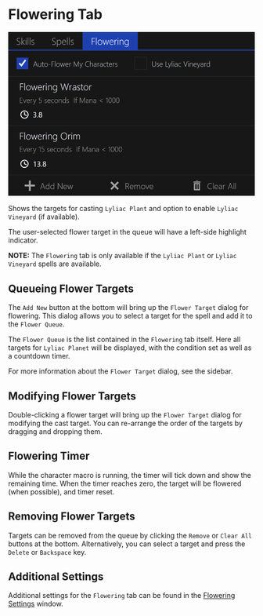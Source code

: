 # Flowering Tab

![image](../screenshots/flowering-tab.png)

Shows the targets for casting `Lyliac Plant` and option to enable `Lyliac Vineyard` (if available).

The user-selected flower target in the queue will have a left-side highlight indicator.

**NOTE:** The `Flowering` tab is only available if the `Lyliac Plant` or `Lyliac Vineyard` spells are available.

## Queueing Flower Targets

The `Add New` button at the bottom will bring up the `Flower Target` dialog for flowering.
This dialog allows you to select a target for the spell and add it to the `Flower Queue`.

The `Flower Queue` is the list contained in the `Flowering` tab itself.
Here all targets for `Lyliac Planet` will be displayed, with the condition set as well as a countdown timer.

For more information about the `Flower Target` dialog, see the sidebar.

## Modifying Flower Targets

Double-clicking a flower target will bring up the `Flower Target` dialog for modifying the cast target.
You can re-arrange the order of the targets by dragging and dropping them.

## Flowering Timer

While the character macro is running, the timer will tick down and show the remaining time.
When the timer reaches zero, the target will be flowered (when possible), and timer reset.

## Removing Flower Targets

Targets can be removed from the queue by clicking the `Remove` or `Clear All` buttons at the bottom.
Alternatively, you can select a target and press the `Delete` or `Backspace` key.

## Additional Settings

Additional settings for the `Flowering` tab can be found in the [Flowering Settings](../settings/flowering.md) window.
